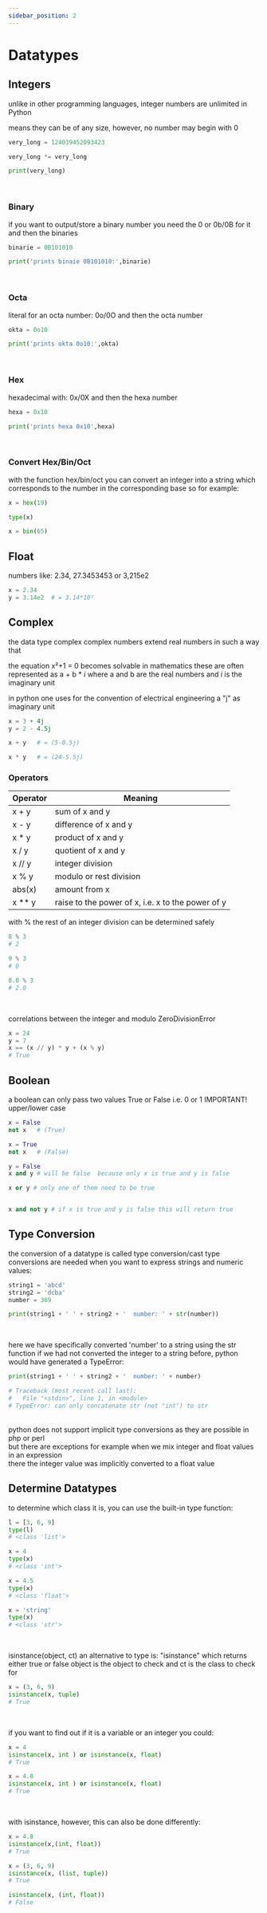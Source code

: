 ```yaml
---
sidebar_position: 2
---
```


# Datatypes

## Integers

unlike in other programming languages, integer numbers are unlimited in Python

means they can be of any size, however, no number may begin with 0

```py
very_long = 124039452093423

very_long *= very_long

print(very_long)
```

<br />

### Binary

if you want to output/store a binary number you need the 0 or 0b/0B for it
and then the binaries

```py
binarie = 0B101010

print('prints binaie 0B101010:',binarie)
```

<br />

### Octa

literal for an octa number: 0o/0O
and then the octa number

```py
okta = 0o10

print('prints okta 0o10:',okta)
```

<br />

### Hex

hexadecimal with: 0x/0X
and then the hexa number

```py
hexa = 0x10

print('prints hexa 0x10',hexa)
```

<br />

### Convert Hex/Bin/Oct

with the function hex/bin/oct you can convert an integer into a string
which corresponds to the number in the corresponding base
so for example:

```py
x = hex(19)

type(x)

x = bin(65)
```

## Float

numbers like:
2.34, 27.3453453 or 3,215e2

```py
x = 2.34
y = 3.14e2  # = 3.14*10²
```

## Complex

the data type complex
complex numbers extend real numbers in such a way that

the equation x²+1 = 0 becomes solvable
in mathematics these are often represented as
a + b \* _i_ where a and b are the real numbers and _i_ is the imaginary unit

in python one uses for the convention of electrical engineering a "j" as imaginary unit

```py
x = 3 + 4j
y = 2 - 4.5j

x + y   # = (5-0.5j)

x * y   # = (24-5.5j)
```

### Operators

| Operator | Meaning                                           |
| -------- | ------------------------------------------------- |
| x + y    | sum of x and y                                    |
| x - y    | difference of x and y                             |
| x \* y   | product of x and y                                |
| x / y    | quotient of x and y                               |
| x // y   | integer division                                  |
| x % y    | modulo or rest division                           |
| abs(x)   | amount from x                                     |
| x \*\* y | raise to the power of x, i.e. x to the power of y |

with % the rest of an integer division can be determined safely

```py
8 % 3
# 2

9 % 3
# 0

8.0 % 3
# 2.0
```

<br />

correlations between the integer and modulo ZeroDivisionError

```py
x = 24
y = 7
x == (x // y) * y + (x % y)
# True
```

## Boolean

a boolean can only pass two values True or False i.e. 0 or 1
IMPORTANT! upper/lower case

```py
x = False
not x   # (True)

x = True
not x   # (False)

y = False
x and y # will be false  because only x is true and y is false

x or y # only one of them need to be true


x and not y # if x is true and y is false this will return true
```

## Type Conversion

the conversion of a datatype is called type conversion/cast
type conversions are needed when you want to express strings and numeric values:

```py
string1 = 'abcd'
string2 = 'dcba'
number = 369

print(string1 + ' ' + string2 + '  number: ' + str(number))
```

<br />

here we have specifically converted 'number' to a string using the str function
if we had not converted the integer to a string before, python would have generated a TypeError:

```py
print(string1 + ' ' + string2 + '  number: ' + number)

# Traceback (most recent call last):
#   File "<stdin>", line 1, in <module>
# TypeError: can only concatenate str (not "int") to str
```

<br />
python does not support implicit type conversions as they are possible in php or
perl <br />
but there are exceptions for example when we mix integer and float values in an
expression <br />
there the integer value was implicitly converted to a float value <br />

## Determine Datatypes

to determine which class it is, you can use the built-in type function:

```py
l = [3, 6, 9]
type(l)
# <class 'list'>

x = 4
type(x)
# <class 'int'>

x = 4.5
type(x)
# <class 'float'>

x = 'string'
type(x)
# <class 'str'>
```

<br />

isinstance(object, ct)
an alternative to type is: "isinstance" which returns either true or false
object is the object to check and ct is the class to check for

```py
x = (3, 6, 9)
isinstance(x, tuple)
# True
```

<br />

if you want to find out if it is a variable or an integer you could:

```py
x = 4
isinstance(x, int ) or isinstance(x, float)
# True

x = 4.8
isinstance(x, int ) or isinstance(x, float)
# True
```

<br />

with isinstance, however, this can also be done differently:

```py
x = 4.8
isinstance(x,(int, float))
# True

x = (3, 6, 9)
isinstance(x, (list, tuple))
# True

isinstance(x, (int, float))
# False
```
